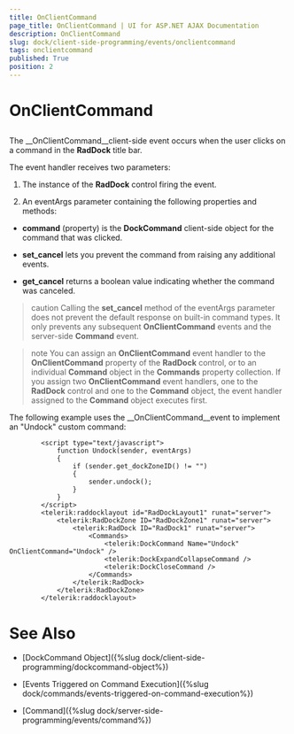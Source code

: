 ```yaml
---
title: OnClientCommand
page_title: OnClientCommand | UI for ASP.NET AJAX Documentation
description: OnClientCommand
slug: dock/client-side-programming/events/onclientcommand
tags: onclientcommand
published: True
position: 2
---
```


# OnClientCommand



## 

The __OnClientCommand__client-side event occurs when the user clicks on a command in the __RadDock__ title bar.

The event handler receives two parameters:

1. The instance of the __RadDock__ control firing the event.

1. An eventArgs parameter containing the following properties and methods:

* __command__ (property) is the __DockCommand__ client-side object for the command that was clicked.

* __set_cancel__ lets you prevent the command from raising any additional events.

* __get_cancel__ returns a boolean value indicating whether the command was canceled.

>caution Calling the __set_cancel__ method of the eventArgs parameter does not prevent the default response on built-in command types. It only prevents any subsequent __OnClientCommand__ events and the server-side __Command__ event.
>


>note You can assign an __OnClientCommand__ event handler to the __OnClientCommand__ property of the __RadDock__ control, or to an individual __Command__ object in the __Commands__ property collection. If you assign two __OnClientCommand__ event handlers, one to the __RadDock__ control and one to the __Command__ object, the event handler assigned to the __Command__ object executes first.
>


The following example uses the __OnClientCommand__event to implement an "Undock" custom command:

````ASPNET
	    <script type="text/javascript">
	        function Undock(sender, eventArgs)
	        {
	            if (sender.get_dockZoneID() != "")
	            {
	                sender.undock();
	            }
	        }
	    </script>
	    <telerik:raddocklayout id="RadDockLayout1" runat="server">  
	        <telerik:RadDockZone ID="RadDockZone1" runat="server">     
	            <telerik:RadDock ID="RadDock1" runat="server">
	                <Commands>         
	                    <telerik:DockCommand Name="Undock" OnClientCommand="Undock" />         
	                    <telerik:DockExpandCollapseCommand />         
	                    <telerik:DockCloseCommand />       
	                </Commands>     
	            </telerik:RadDock>  
	        </telerik:RadDockZone>
	    </telerik:raddocklayout>
````





# See Also

 * [DockCommand Object]({%slug dock/client-side-programming/dockcommand-object%})

 * [Events Triggered on Command Execution]({%slug dock/commands/events-triggered-on-command-execution%})

 * [Command]({%slug dock/server-side-programming/events/command%})
